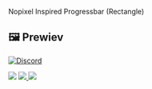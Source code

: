 Nopixel Inspired Progressbar (Rectangle)

## 🖼 Prewiev

[![Discord](https://media.discordapp.net/attachments/1144393265752313906/1144393266029142157/image.png?width=335&height=314)](https://discord.gg/NC3NxVWKxk)


<a href="https://discord.gg/NC3NxVWKxk" target="_blank"><img src="https://img.shields.io/badge/codenest-5865F2?style=for-the-badge&logo=discord&logoColor=white"/></a>
<a href="https://www.youtube.com/@CodeNestt" target="_blank"><img src="https://img.shields.io/badge/@CodeNestt-FF0000?style=for-the-badge&logo=youtube&logoColor=white"/> </a>
<a href="https://codenest.tebex.io" target="_blank"><img src="https://img.shields.io/badge/codenest.tebex.io-%205DE3E2?style=for-the-badge&logo=telegraph&logoColor=white"/></a>
